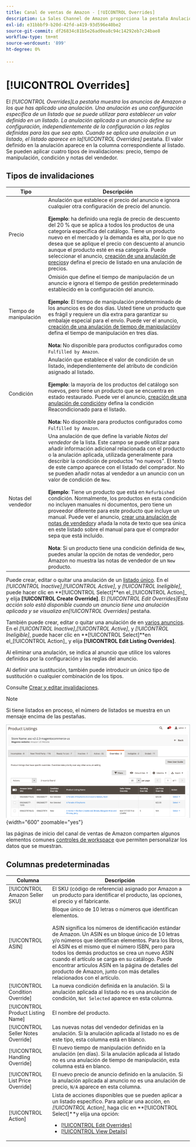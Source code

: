 ```yaml
---
title: Canal de ventas de Amazon - [!UICONTROL Overrides]
description: La Sales Channel de Amazon proporciona la pestaña Anulaciones para ayudarle a identificar y administrar cómo aplica las anulaciones en los anuncios de Amazon.
exl-id: e31bbbf9-b20d-42fd-a419-93d596e40be2
source-git-commit: df26834c81b5e26ad0ea8c94c14292eb7c24bae8
workflow-type: tm+mt
source-wordcount: '899'
ht-degree: 0%

---
```


# [!UICONTROL Overrides]

El _[!UICONTROL Overrides]_La pestaña muestra los anuncios de Amazon a los que has aplicado una anulación. Una anulación es una configuración específica de un listado que se puede utilizar para establecer un valor definido en un listado. La anulación aplicada a un anuncio define su configuración, independientemente de la configuración o las reglas definidas para las que sea apto. Cuando se aplica una anulación a un listado, el listado aparece en la_[!UICONTROL Overrides]_ pestaña. El valor definido en la anulación aparece en la columna correspondiente al listado. Se pueden aplicar cuatro tipos de invalidaciones: precio, tiempo de manipulación, condición y notas del vendedor.

## Tipos de invalidaciones

| Tipo | Descripción |
|---|---|
| Precio | Anulación que establece el precio del anuncio e ignora cualquier otra configuración de precio del anuncio. <br><br>**Ejemplo**: ha definido una regla de precio de descuento del 20 % que se aplica a todos los productos de una categoría específica del catálogo. Tiene un producto nuevo en el mercado y la demanda es alta, por lo que no desea que se aplique el precio con descuento al anuncio aunque el producto esté en esa categoría. Puede seleccionar el anuncio, [creación de una anulación de precios](./creating-editing-overrides.md#edit-override-single-listing)y defina el precio de listado en una anulación de precios. |
| Tiempo de manipulación | Omisión que define el tiempo de manipulación de un anuncio e ignora el tiempo de gestión predeterminado establecido en la configuración del anuncio.<br><br>**Ejemplo**: El tiempo de manipulación predeterminado de los anuncios es de dos días. Usted tiene un producto que es frágil y requiere un día extra para garantizar su embalaje especial para el envío. Puede ver el anuncio, [creación de una anulación de tiempo de manipulación](./creating-editing-overrides.md#edit-override-single-listing)y defina el tiempo de manipulación en tres días.<br><br>**Nota:** No disponible para productos configurados como `Fulfilled by Amazon`. |
| Condición | Anulación que establece el valor de condición de un listado, independientemente del atributo de condición asignado al listado.<br><br>**Ejemplo**: la mayoría de los productos del catálogo son nuevos, pero tiene un producto que se encuentra en estado restaurado. Puede ver el anuncio, [creación de una anulación de condición](./creating-editing-overrides.md#edit-override-single-listing)y defina la condición Reacondicionado para el listado.<br><br>**Nota:** No disponible para productos configurados como `Fulfilled by Amazon`. |
| Notas del vendedor | Una anulación de que define la variable _Notas del vendedor_ de la lista. Este campo se puede utilizar para añadir información adicional relacionada con el producto o la anulación aplicada, utilizada generalmente para describir la condición de productos &quot;no nuevos&quot;. El texto de este campo aparece con el listado del comprador. No se pueden añadir notas al vendedor a un anuncio con un valor de condición de `New`. <br><br>**Ejemplo**: Tiene un producto que está en `Refurbished` condición. Normalmente, los productos en esta condición no incluyen manuales ni documentos, pero tiene un proveedor diferente para este producto que incluye un manual. Puede ver el anuncio, [crear una anulación de notas de vendedor](./creating-editing-overrides.md#edit-override-single-listing)y añada la nota de texto que sea única en este listado sobre el manual para que el comprador sepa que está incluido.<br><br>**Nota**: Si un producto tiene una condición definida de `New`, puedes anular la opción de notas de vendedor, pero Amazon no muestra las notas de vendedor de un `New` producto. |

Puede crear, editar o quitar una anulación de un [listado único](./creating-editing-overrides.md#edit-override-single-listing). En el _[!UICONTROL Inactive]_,_[!UICONTROL Active]_, y _[!UICONTROL Ineligible]_, puede hacer clic en **[!UICONTROL Select]**en el_[!UICONTROL Action]_ y elija **[!UICONTROL Create Override]**. El _[!UICONTROL Edit Overrides]_Esta acción solo está disponible cuando un anuncio tiene una anulación aplicada y se visualiza en_[!UICONTROL Overrides]_ pestaña.

También puede crear, editar o quitar una anulación de en [varios anuncios](./creating-editing-overrides.md#edit-override-multiple-listings). En el _[!UICONTROL Inactive]_,_[!UICONTROL Active]_, y _[!UICONTROL Ineligible]_, puede hacer clic en **[!UICONTROL Select]**en el_[!UICONTROL Action]_ y elija **[!UICONTROL Edit Listing Overrides]**.

Al eliminar una anulación, se indica al anuncio que utilice los valores definidos por la configuración y las reglas del anuncio.

Al definir una sustitución, también puede introducir un único tipo de sustitución o cualquier combinación de los tipos.

Consulte [Crear y editar invalidaciones](./creating-editing-overrides.md).

>[!NOTE]
>
>Si tiene listados en proceso, el número de listados se muestra en un mensaje encima de las pestañas.

![Pestaña Invalidaciones](assets/amazon-overrides.png){width="600" zoomable="yes"}

las páginas de inicio del canal de ventas de Amazon comparten algunos elementos comunes [controles de workspace](./workspace-controls.md) que permiten personalizar los datos que se muestran.

## Columnas predeterminadas

| Columna | Descripción |
|---|---|
| [!UICONTROL Amazon Seller SKU] | El SKU (código de referencia) asignado por Amazon a un producto para identificar el producto, las opciones, el precio y el fabricante. |
| [!UICONTROL ASIN] | Bloque único de 10 letras o números que identifican elementos.<br><br>ASIN significa los números de identificación estándar de Amazon. Un ASIN es un bloque único de 10 letras y/o números que identifican elementos. Para los libros, el ASIN es el mismo que el número ISBN, pero para todos los demás productos se crea un nuevo ASIN cuando el artículo se carga en su catálogo. Puede encontrar artículos ASIN en la página de detalles del producto de Amazon, junto con más detalles relacionados con el artículo. |
| [!UICONTROL Condition Override] | La nueva condición definida en la anulación. Si la anulación aplicada al listado no es una anulación de condición, `Not Selected` aparece en esta columna. |
| [!UICONTROL Product Listing Name] | El nombre del producto. |
| [!UICONTROL Seller Notes Override] | Las nuevas notas del vendedor definidas en la anulación. Si la anulación aplicada al listado no es de este tipo, esta columna está en blanco. |
| [!UICONTROL Handling Override] | El nuevo tiempo de manipulación definido en la anulación (en días). Si la anulación aplicada al listado no es una anulación de tiempo de manipulación, esta columna está en blanco. |
| [!UICONTROL List Price Override] | El nuevo precio de anuncio definido en la anulación. Si la anulación aplicada al anuncio no es una anulación de precio, `N/A` aparece en esta columna. |
| [!UICONTROL Action] | Lista de acciones disponibles que se pueden aplicar a un listado específico. Para aplicar una acción, en _[!UICONTROL Action]_, haga clic en **[!UICONTROL Select]**y elija una opción:<ul><li>[[!UICONTROL Edit Overrides]](./creating-editing-overrides.md#edit-override-single-listing)</li><li>[[!UICONTROL View Details]](./product-listing-details.md)</li></ul> |
